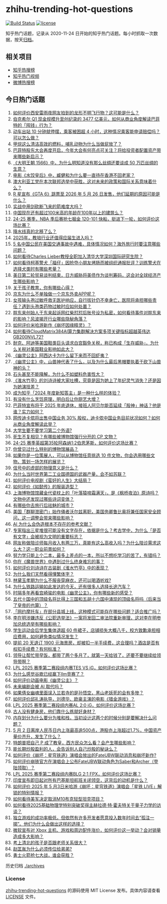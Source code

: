 # zhihu-trending-hot-questions

[![Build Status](https://github.com/justjavac/zhihu-trending-hot-questions/workflows/ci/badge.svg?branch=master)](https://github.com/justjavac/zhihu-trending-hot-questions/actions)
[![license](https://img.shields.io/github/license/justjavac/zhihu-trending-hot-questions)](https://github.com/justjavac/zhihu-trending-hot-questions/blob/master/LICENSE)

知乎热门话题，记录从 2020-11-24
日开始的知乎热门话题。每小时抓取一次数据，按天[归档](./archives)。

## 相关项目

- [知乎热搜榜](https://github.com/justjavac/zhihu-trending-top-search)
- [知乎热门视频](https://github.com/justjavac/zhihu-trending-hot-video)
- [微博热搜榜](https://github.com/justjavac/weibo-trending-hot-search)

## 今日热门话题

<!-- BEGIN -->
<!-- 最后更新时间 Sun May 04 2025 18:20:18 GMT+0800 (China Standard Time) -->

1. [如何评价西安雷雨夜网友拍到的龙形不明飞行物？这可能是什么？](https://www.zhihu.com/question/1902077505088787000)
1. [伯克希尔 Q1 现金规模升至创纪录的 3477 亿美元，如何从商业角度解读巴菲特的「囤钱」行为？](https://www.zhihu.com/question/1902116528435984100)
1. [动车出站 10 分钟就停摆，乘客被困超 4 小时，这种情况乘客能申请赔偿吗？可以怎么做？](https://www.zhihu.com/question/1901841268029503200)
1. [甲烷这么清洁高效的燃料，哺乳动物为什么当做屁放了？](https://www.zhihu.com/question/1901772320437176300)
1. [巴菲特股东大会再度开启，今年大会有何亮点可关注？将给投资者配置资产带来哪些新启示？](https://www.zhihu.com/question/1901570984932271000)
1. [《大明王朝 1566》中，为什么明知道没有那么丝绸还要谈成 50 万匹丝绸的生意？](https://www.zhihu.com/question/1900988804141133800)
1. [电影《水饺皇后》中，臧健和为什么要一直待在香港不回老家？](https://www.zhihu.com/question/1900902930783139300)
1. [澳大利亚工党在本次联邦选举中获胜，这对未来的政策和国际关系意味着什么？](https://www.zhihu.com/question/1902095569943496400)
1. [R 星宣布《GTA 6》跳票至 2026 年 5 月 26 日发售，他们延期的原因可能是什么？](https://www.zhihu.com/question/1901729759567783400)
1. [实战中用剑砍断飞来的箭难度大吗？](https://www.zhihu.com/question/1900915521513304300)
1. [中国现在还有超过100米高的年龄在100年以上的建筑么？](https://www.zhihu.com/question/1896573113350734300)
1. [24-25 赛季，NBA 季后赛抢七掘金 120-101 快船，挺进下一轮，如何评价这场比赛？](https://www.zhihu.com/question/1902298404312289500)
1. [降水线真的北移了么？](https://www.zhihu.com/question/658045420)
1. [2025年，教培行业还值得应届生进入吗？](https://www.zhihu.com/question/13089912739)
1. [5 名中国公民在美国交通事故中遇难，具体情况如何？海外旅行时要注意哪些问题？](https://www.zhihu.com/question/1901972704317367600)
1. [如何看待Charles Lieber教授全职加入清华大学深圳国际研究生院？](https://www.zhihu.com/question/1901411947011872800)
1. [如何看待柯基警犬「福仔」因抢夺小朋友烤肠而被组织通报批评？训练警犬在选择犬类时有哪些考量？](https://www.zhihu.com/question/1901755423884812800)
1. [美日第二轮贸易谈判结束，日方威胁将美债作为谈判筹码，这会对全球经济产生哪些影响？](https://www.zhihu.com/question/1901685589742434000)
1. [关于孩子教育，你有哪些心得？](https://www.zhihu.com/question/500653869)
1. [京东为什么不单独做一个京东外卖APP呢？](https://www.zhihu.com/question/1900816477176701200)
1. [女孩输头孢过敏呼救无医护响应，自行拔针仍不幸身亡，医院将承担哪些责任？遇到头孢类药物过敏时应如何处置？](https://www.zhihu.com/question/1902131967346043000)
1. [胖东来创始人于东来起诉网红柴怼怼后账号设为私密，如何看待事件对胖东来的影响？风波揭开行业哪些隐秘角落？](https://www.zhihu.com/question/1902050933308892400)
1. [如何评价米哈游新作《崩坏因缘精灵》？](https://www.zhihu.com/question/1902110694993818600)
1. [如何看待CloudMatrix384AI算力集群解决方案多项关键指标超越英伟达GB200NVL72?](https://www.zhihu.com/question/1897166366383010300)
1. [耐克、阿迪等美国鞋类巨头请求白宫豁免关税，称已构成「生存威胁」，为什么关税对美国鞋业影响如此大？](https://www.zhihu.com/question/1901928675697451000)
1. [《幽灵公主》阿西达卡为什么留下来而不回虾夷？](https://www.zhihu.com/question/1901261663992284700)
1. [《幽灵公主》中，山兽神代表了什么，以及为什么最后黑帽要执着于砍下山兽神的头？](https://www.zhihu.com/question/1901391406607598000)
1. [石头甚至不能降解，为什么不如塑料危害性大？](https://www.zhihu.com/question/1890847255059231000)
1. [《淮水竹亭》的刘诗诗被大家吐槽，究竟是因为她上了年纪灵气消失？还是因为她演技差？](https://www.zhihu.com/question/1901643134993170700)
1. [成为知乎「2024 年度新知答主」是一种什么样的体验？](https://www.zhihu.com/question/1900600491571939000)
1. [有没有什么烹饪原理，明白后让你厨艺大增？](https://www.zhihu.com/question/3462786405)
1. [巴菲特宣布将于 2025 年底退休，接班人阿贝尔能否延续「股神」神话？他是谁？实力如何？](https://www.zhihu.com/question/1902266120590815200)
1. [网传迪卡侬将出售中国业务 30% 股权，迪卡侬中国业务目前状况如何？如何从商业角度解读此举？](https://www.zhihu.com/question/1900970324528427500)
1. [大学生要不要学习第二个外语?](https://www.zhihu.com/question/434947862)
1. [死生不复相见？有哪些被博物馆强行分开的 CP 文物？](https://www.zhihu.com/question/1900176455696097300)
1. [24-25 赛季英超第35轮阿森纳1:2伯恩茅斯，如何评价这场比赛？](https://www.zhihu.com/question/1902186793421497300)
1. [你曾见过什么特别的博物馆展品？](https://www.zhihu.com/question/1897558661578092500)
1. [如果你是一位策展人，可以从博物馆任意挑选 10 件文物，你会选用哪些文物，策划一场怎样的展览？](https://www.zhihu.com/question/1895488301500191700)
1. [信号中的虚部的物理意义是什么？](https://www.zhihu.com/question/359911012)
1. [为什么当时世界第二工业国德国的武器产量，会不如苏联？](https://www.zhihu.com/question/1898465044737561000)
1. [如何评价电视剧《蛮好的人生》大结局？](https://www.zhihu.com/question/1901744671237075700)
1. [如何评价《如懿传》的服装造型？](https://www.zhihu.com/question/291274300)
1. [上海博物馆馆藏金代瓷枕上的「叶落猿啼霜满天」，是《枫桥夜泊》原诗吗？文物中还发现过哪些诗词变体？](https://www.zhihu.com/question/1899062932307948300)
1. [有哪些你去旅行后祛魅的城市？](https://www.zhihu.com/question/667596163)
1. [美国「群聊泄密门」始作俑者沃尔兹离职，美国务卿鲁比奥将兼任国家安全顾问，这一调整会带来哪些影响？](https://www.zhihu.com/question/1901547107145446000)
1. [AI 为什么会伪造根本不存在的参考文献？](https://www.zhihu.com/question/14497416309)
1. [专家指出三星堆很可能没有文字存在，依据是什么？考古学中，为什么「是否有文字」会被视为文明的重要标志？](https://www.zhihu.com/question/1900291080601208300)
1. [网友称做陪诊师每月收入有两三万，真能有这么高收入吗？为什么陪诊需求这么大？这一职业前景如何？](https://www.zhihu.com/question/1901941131895342300)
1. [努力学只能上个二本，最多上差点的一本，所以不想吃学习的苦了，有错吗？](https://www.zhihu.com/question/1899217979176105500)
1. [你在《魔兽世界》中遇到过什么终身难忘的事？](https://www.zhihu.com/question/34919776)
1. [如何评价刘诗诗在古装剧《淮水竹亭》中的表现？](https://www.zhihu.com/question/1900348073479209700)
1. [为什么我们天然看得懂繁体字？](https://www.zhihu.com/question/13460322187)
1. [林黛玉孝期为什么不服丧穿麻衣，还可以喝酒听戏?](https://www.zhihu.com/question/1896810328953714200)
1. [为什么铁路运输如此发达的今天，还有很多人选择长途汽车？](https://www.zhihu.com/question/34760514)
1. [时隔多年再看宫崎骏的电影《幽灵公主》，你有哪些新的感受？](https://www.zhihu.com/question/1900862939138844400)
1. [五代十国中的顶级名将比得上三国和五胡十六国中涌现的顶级名将吗（后来当了皇帝的也算）？](https://www.zhihu.com/question/377661878)
1. [「网约摩托车」在部分县城上线，这种模式可能存在哪些问题？适合推广吗？](https://www.zhihu.com/question/1901286895167698400)
1. [李在明涉嫌违反《公职选举法》一案将发回二审法院重新审理，这对李在明参加总统选举有哪些影响？](https://www.zhihu.com/question/1901282258024883000)
1. [学生运动会后学生集体退超 60 件裙子，店铺损失大概八千，校方致歉承担相应费用，如何避免类似情况发生？](https://www.zhihu.com/question/1901939219317876200)
1. [提前 20 天退订 1900 元海景房，却被扣一半手续费，这合理吗？酒店是否有权扣手续费？有何标准？](https://www.zhihu.com/question/1899920689122731500)
1. [领导让帮忙带早饭，都带了两个多月了，就第一天给钱了，还要不要继续给领导带啊？](https://www.zhihu.com/question/1895052402471728600)
1. [LPL 2025 赛季第二赛段组内赛TES VS iG，如何评价这场比赛？](https://www.zhihu.com/question/1902093871325885200)
1. [为什么感觉谷歌已经赢下llm竞赛了？](https://www.zhihu.com/question/1895510949819016700)
1. [如何评价动画电影《幽灵公主》？](https://www.zhihu.com/question/32080226)
1. [未来编剧会被 AI 取代吗？](https://www.zhihu.com/question/1901432522245666300)
1. [如果倩女幽魂里面误入兰若寺的是孙悟空，黑山老妖死的会有多惨？](https://www.zhihu.com/question/1892175622329070600)
1. [如何评价邱礼涛执导，刘德华、欧豪主演的电影《猎金游戏》？](https://www.zhihu.com/question/1900585709976397600)
1. [LPL 2025 赛季第二赛段组内赛AL 2:0 iG，如何评价这场比赛？](https://www.zhihu.com/question/1901351927243073000)
1. [古人没有健身房，他们靠什么练就好身材？](https://www.zhihu.com/question/1889312332393453300)
1. [内存划分为什么要分为堆和栈，当初设计这两个的时候分别是要解决什么问题？](https://www.zhihu.com/question/447017261)
1. [5 月 2 日离岸人民币日内上涨最高逾500点，港股亦上涨超过1.7%，中国资产量价齐升，发生了什么？](https://www.zhihu.com/question/1901723303523125000)
1. [特朗普把自己 P 成了教皇，西方民众怎么看？会产生哪些影响？](https://www.zhihu.com/question/1902093606350709500)
1. [能长期炒股盈利的人，会告诉别人自己炒股的秘诀么？](https://www.zhihu.com/question/588683359)
1. [如何评价《崩坏：星穹铁道》演唱会放出的FateUBW联动消息和崩坏新作?](https://www.zhihu.com/question/1902111606680299000)
1. [如何评价崩铁官方在演唱会上公布FateUBW联动角色为Saber和Archer（登陆领取）？](https://www.zhihu.com/question/1902111006844512000)
1. [LPL 2025 赛季第二赛段组内赛BLG 2:1 FPX，如何评价这场比赛？](https://www.zhihu.com/question/1902047949917238000)
1. [印度宣布即日起对所有巴基斯坦航班关闭领空，这背后的动机是什么？](https://www.zhihu.com/question/1901576688212637400)
1. [如何评价 2025 年 5 月3日米哈游《崩坏：星穹铁道》演唱会「星铁 LIVE」解锁的特别情报？](https://www.zhihu.com/question/1902111488468050200)
1. [如何看待美军决定取消M10布克轻型坦克项目？](https://www.zhihu.com/question/1900535036534592500)
1. [如何看待2025基础物理学特别突破奖得主赫拉德·特·霍夫特关于量子力学的访谈？](https://www.zhihu.com/question/1901556855068656600)
1. [独立游戏的成功率极低，但依然有许多开发者愿意投入数年时间去“孤注一掷”。他们为什么会做出这样的选择？](https://www.zhihu.com/question/1900843885778928400)
1. [微软宣布对 Xbox 主机、游戏和周边配件涨价，如何评价这一举动？会对销量造成多大影响？](https://www.zhihu.com/question/1901589012365439700)
1. [考上清北的孩子是否跟老师关系很大？](https://www.zhihu.com/question/1898775042805993700)
1. [赵匡胤为什么必须传位给弟弟?](https://www.zhihu.com/question/1899222355290592500)
1. [勇士火箭抢七大战，谁会获胜？](https://www.zhihu.com/question/1901969879348806400)

<!-- END -->

历史归档 [./archives](./archives)

### License

[zhihu-trending-hot-questions](https://github.com/justjavac/zhihu-trending-hot-questions)
的源码使用 MIT License 发布。具体内容请查看 [LICENSE](./LICENSE) 文件。
